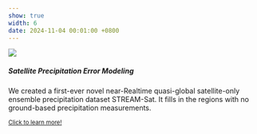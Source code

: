 ```yaml
---
show: true
width: 6
date: 2024-11-04 00:01:00 +0800
---
```

<div>
  <img data-src="{{ 'assets/images/proj11.png' | relative_url }}" class="lazy w-100 rounded-top" src="{{ '/assets/images/empty_300x200.png' | relative_url }}">
  <div class="card-body">
    <h5 class="card-title">Satellite Precipitation Error Modeling</h5>
    <p class="card-text">
      We created a first-ever novel near-Realtime quasi-global satellite-only ensemble precipitation dataset STREAM-Sat. It fills in the regions with no ground-based precipitation measurements. 
    </p>
    <p class="card-text"><small><a href="https://kaidiwisc.github.io/KaidiPeng.github.io/showcase/satellite-precipitation" target="_blank">Click to learn more!</a></small></p>
    
  </div>
</div>
